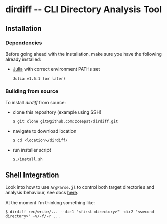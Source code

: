 # **dirdiff** -- CLI Directory Analysis Tool

## Installation

### Dependencies

Before going ahead with the installation, make sure you have the following already installed:

- [Julia](https://julialang.org/) with correct environment PATHs set
	```
	Julia v1.6.1 (or later)
	```

### Building from source

To install *dirdiff* from source:

- clone this repository (example using SSH)
	```
	$ git clone git@github.com:zceepst/dirdiff.git
	```
- navigate to download location
	```
	$ cd <location>/dirdiff/
	```
- run installer script
	```
	$./install.sh
	```

## Shell Integration

Look into how to use `ArgParse.jl` to control both target directories and analysis behaviour, see docs [here](https://argparsejl.readthedocs.io/en/latest/argparse.html).

At the moment I'm thinking something like:
```
$ dirdiff rec/write/... --dir1 "<first directory>" -dir2 "<second directory>" -v/-f/-r ...
```
